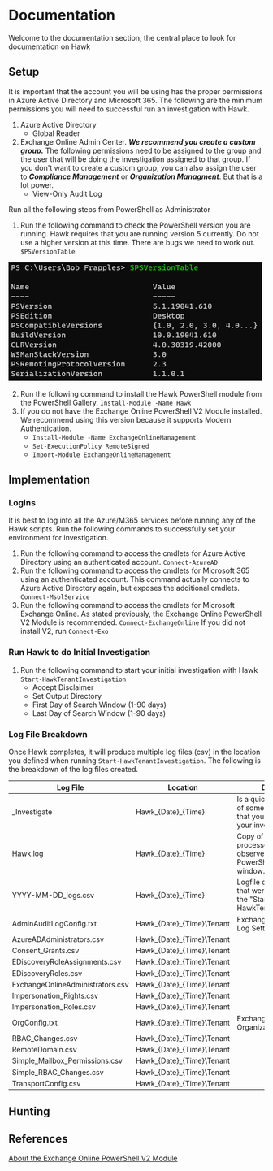 ﻿﻿
# Documentation

Welcome to the documentation section, the central place to look for documentation on Hawk

## Setup

It is important that the account you will be using has the proper permissions in Azure Active Directory and Microsoft 365. The following are the minimum permissions you will need to successful run an investigation with Hawk.

1. Azure Active Directory
    - Global Reader
2. Exchange Online Admin Center. ***We recommend you create a custom group.*** The following permissions need to be assigned to the group and the user that will be doing the investigation assigned to that group. If you don't want to create a custom group, you can also assign the user to ***Compliance Management*** or ***Organization Managment***. But that is a lot power.
    - View-Only Audit Log
    
Run all the following steps from PowerShell as Administrator

1. Run the following command to check the PowerShell version you are running. Hawk requires that you are running version 5 currently. Do not use a higher version at this time. There are bugs we need to work out.
`$PSVersionTable`

![PSVersionTable](/images/psversiontable.png)

2. Run the following command to install the Hawk PowerShell module from the PowerShell Gallery.
`Install-Module -Name Hawk`
3. If you do not have the Exchange Online PowerShell V2 Module installed. We recommend using this version because it supports Modern Authentication.
    - `Install-Module -Name ExchangeOnlineManagement`
    - `Set-ExecutionPolicy RemoteSigned`
    - `Import-Module ExchangeOnlineManagement`

## Implementation

### Logins

It is best to log into all the Azure/M365 services before running any of the Hawk scripts. Run the following commands to successfully set your environment for investigation.

1. Run the following command to access the cmdlets for Azure Active Directory using an authenticated account.
`Connect-AzureAD`
2. Run the following command to access the cmdlets for Microsoft 365 using an authenticated account. This command actually connects to Azure Active Directory again, but exposes the additional cmdlets. 
`Connect-MsolService`
3. Run the following command to access the cmdlets for Microsoft Exchange Online. As stated previously, the Exchange Online PowerShell V2 Module is recommended.
`Connect-ExchangeOnline` If you did not install V2, run `Connect-Exo`

### Run Hawk to do Initial Investigation

1. Run the following command to start your initial investigation with Hawk
`Start-HawkTenantInvestigation`
    - Accept Disclaimer
    - Set Output Directory
    - First Day of Search Window (1-90 days)
    - Last Day of Search Window (1-90 days)

### Log File Breakdown

Once Hawk completes, it will produce multiple log files (csv) in the location you defined when running `Start-HawkTenantInvestigation`. The following is the breakdown of the log files created.

Log File | Location | Description
-------- | -------- | -----------
_Investigate | Hawk_{Date}_{Time} | Is a quick and dirty logfile of some suspicious stuff that you may want to start your investigation.
Hawk.log | Hawk_{Date}_{Time} | Copy of the output of the processes that was observed in the PowerShell command window.
YYYY-MM-DD_logs.csv | Hawk_{Date}_{Time} | Logfile of all the functions that were ran as part of the "Start-HawkTenantInvestigation".
AdminAuditLogConfig.txt | Hawk_{Date}_{Time}\Tenant |Exchange Admin Audit Log Settings
AzureADAdministrators.csv | Hawk_{Date}_{Time}\Tenant |
Consent_Grants.csv | Hawk_{Date}_{Time}\Tenant |
EDiscoveryRoleAssignments.csv | Hawk_{Date}_{Time}\Tenant |
EDiscoveryRoles.csv | Hawk_{Date}_{Time}\Tenant |
ExchangeOnlineAdministrators.csv | Hawk_{Date}_{Time}\Tenant |
Impersonation_Rights.csv | Hawk_{Date}_{Time}\Tenant |
Impersonation_Roles.csv | Hawk_{Date}_{Time}\Tenant |
OrgConfig.txt | Hawk_{Date}_{Time}\Tenant | Exchange Online Organization Settings.
RBAC_Changes.csv | Hawk_{Date}_{Time}\Tenant |
RemoteDomain.csv | Hawk_{Date}_{Time}\Tenant |
Simple_Mailbox_Permissions.csv | Hawk_{Date}_{Time}\Tenant |
Simple_RBAC_Changes.csv | Hawk_{Date}_{Time}\Tenant |
TransportConfig.csv | Hawk_{Date}_{Time}\Tenant |

## Hunting

## References

[About the Exchange Online PowerShell V2 Module](https://docs.microsoft.com/en-us/powershell/exchange/exchange-online-powershell-v2?view=exchange-ps)
